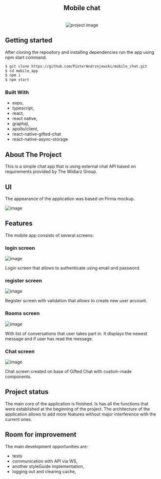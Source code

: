 

  <div align="center">
    <h2>
      Mobile chat
    </h2>
    <br />
    <img src="https://github-production-user-asset-6210df.s3.amazonaws.com/109315248/260535896-c66068d2-241c-42e1-875d-2ee1e331d5bd.png" alt="project image" />

  </div>
</div>

## Getting started

After cloning the repository and installing dependencies run the app using npm start command. 

  ```sh
  $ git clone https://github.com/PioterAndrzejewski/mobile_chat.git
  $ cd mobile_app
  $ npm i
  $ npm start
  ```

### Built With

- expo,
- typescript,
- react,
- react native,
- graphql,
- apollo/client,
- react-native-gifted-chat
- react-native-async-storage


## About The Project

This is a simple chat app that is using external chat API based on requirements provided by The Widlarz Group.

## UI

The appearance of the application was based on Firma mockup.

![image](https://github.com/PioterAndrzejewski/mobile_chat/assets/109315248/027628f2-c9aa-4866-8df2-96ba849126ed)


 ## Features
 
The mobile app consists of several screens:

 ### login screen
![image](https://github.com/PioterAndrzejewski/mobile_chat/assets/109315248/4d5caeb7-022e-4b4f-b758-e0c842aae482)

Login screen that allows to authenticate using email and password.
 
  ### register screen
 
![image](https://github.com/PioterAndrzejewski/mobile_chat/assets/109315248/c0150768-eb0d-472f-8dcd-6d17efd8756c)

Register screen with validation that allows to create new user account.

  ### Rooms screen

![image](https://github.com/PioterAndrzejewski/mobile_chat/assets/109315248/be44acc6-822f-4af2-8b47-f3b452e1409e)

With list of conversations that user takes part in. 
It displays the newest message and if user has read the message.

  ### Chat screen

![image](https://github.com/PioterAndrzejewski/mobile_chat/assets/109315248/8fc64ce1-5f1c-496d-88e8-1d76674ee8d9)


Chat screen created on base of Gifted Chat with custom-made components. 

 ## Project status
 
 The main core of the application is finished. Is has all the functions that were established at the beginning of the project. The architecture of the application allows to add more features without major interference with the current ones.

## Room for improvement

The main development opportunities are:

- tests
- communication with API via WS,
- another styleGuide implementation,
- logging out and clearing cache,
